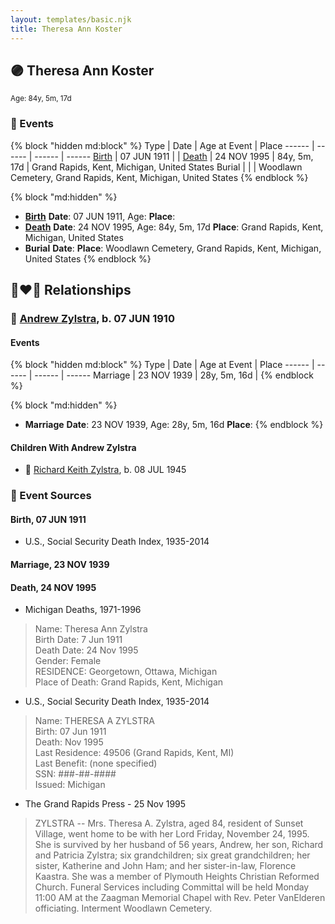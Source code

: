 ```yaml
---
layout: templates/basic.njk
title: Theresa Ann Koster
---
```

## 🟣 Theresa Ann Koster
<small>Age: 84y, 5m, 17d</small>


### 📆 Events

{% block "hidden md:block" %}
Type | Date | Age at Event | Place
------ | ------ | ------ | ------
[Birth](#event-event-3) | 07 JUN 1911 |  |
[Death](#event-event-4) | 24 NOV 1995 | 84y, 5m, 17d | Grand Rapids, Kent, Michigan, United States
Burial |  |  | Woodlawn Cemetery, Grand Rapids, Kent, Michigan, United States
{% endblock %}

{% block "md:hidden" %}
- **[Birth](#event-event-3)**
**Date**: 07 JUN 1911, Age:
**Place**:
- **[Death](#event-event-4)**
**Date**: 24 NOV 1995, Age: 84y, 5m, 17d
**Place**: Grand Rapids, Kent, Michigan, United States
- **Burial**
**Date**:
**Place**: Woodlawn Cemetery, Grand Rapids, Kent, Michigan, United States
{% endblock %}

## 👩‍❤️‍👨 Relationships

### 🔵 [Andrew Zylstra](/people/4/44051626), b. 07 JUN 1910

#### Events

{% block "hidden md:block" %}
Type | Date | Age at Event | Place
------ | ------ | ------ | ------
Marriage | 23 NOV 1939 | 28y, 5m, 16d |
{% endblock %}

{% block "md:hidden" %}
- **Marriage**
**Date**: 23 NOV 1939, Age: 28y, 5m, 16d
**Place**:
{% endblock %}

#### Children With Andrew Zylstra
* 🔵 [Richard Keith Zylstra](/people/8/82104984), b. 08 JUL 1945
### 📰 Event Sources

#### <a id="event-event-3"></a> Birth, 07 JUN 1911
* U.S., Social Security Death Index, 1935-2014

#### <a id="event-family-0-event-0"></a> Marriage, 23 NOV 1939

#### <a id="event-event-4"></a> Death, 24 NOV 1995
* Michigan Deaths, 1971-1996
>   
  > Name: Theresa Ann Zylstra  
  > Birth Date: 7 Jun 1911  
  > Death Date: 24 Nov 1995  
  > Gender: Female  
  > RESIDENCE: Georgetown, Ottawa, Michigan  
  > Place of Death: Grand Rapids, Kent, Michigan
* U.S., Social Security Death Index, 1935-2014
>   
  > Name: THERESA A ZYLSTRA  
  > Birth: 07 Jun 1911  
  > Death: Nov 1995  
  > Last Residence: 49506 (Grand Rapids, Kent, MI)  
  > Last Benefit: (none specified)  
  > SSN: ###-##-####  
  > Issued: Michigan
* The Grand Rapids Press  - 25 Nov 1995
>   
  > ZYLSTRA -- Mrs. Theresa A. Zylstra, aged 84, resident of Sunset Village, went home to be with her Lord Friday, November 24, 1995. She is survived by her husband of 56 years, Andrew, her son, Richard and Patricia Zylstra; six grandchildren; six great grandchildren; her sister, Katherine and John Ham; and her sister-in-law, Florence Kaastra. She was a member of Plymouth Heights Christian Reformed Church. Funeral Services including Committal will be held Monday 11:00 AM at the Zaagman Memorial Chapel with Rev. Peter VanElderen officiating. Interment Woodlawn Cemetery.